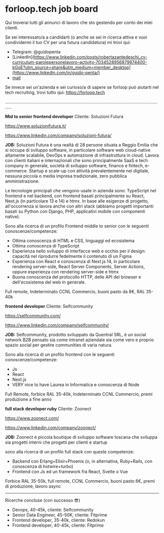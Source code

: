 # forloop.tech job board

Qui troverai tutti gli annunci di lavoro che sto gestendo per conto dei miei clienti.

Se sei interessato/a a candidarti (o anche se sei in ricerca attiva e vuoi condividermi il tuo CV per una futura candidatura) mi trovi qui:
- Telegram: @guidopenta
- [LinkedIn](https://www.linkedin.com/posts/robertazantedeschi_cv-curriculum-parolepersonelavoro-activity-7034528956879974400-kGoE?utm_source=share&utm_medium=member_desktop](https://www.linkedin.com/in/guido-penta/)
- [mail](guido@forloop.tech)

Se invece sei un'azienda e sei curioso/a di sapere se forloop può aiutarti nel tech recruiting, trovi tutto qui: https://forloop.tech 

.................................................................................................................................


**Mid to senior frontend developer**
Cliente: Soluzioni Futura

https://www.soluzionifutura.it/

https://www.linkedin.com/company/soluzioni-futura/

**JOB:**
Soluzioni Futura è una realtà di 28 persone situata a Reggio Emilia che si occupa di sviluppo software, in particolare software web cloud-native altamente scalabile, DevOps e automazione di infrastruttura in cloud.
Lavora con clienti italiani e internazionali che sono principalmente SaaS e tech company in generale, società di sviluppo software, finance e fintech, e-commerce. Startup e scale-up con attività prevalentemente nel digitale, nessuna piccola o media impresa tradizionale, zero pubblica amministrazione.

Le tecnologie principali che vengono usate in azienda sono: TypeScript nel frontend e nel backend, con frontend basati principalmente su React, Next.js (in particolare 13 e 14) e htmx. In base alle esigenze di progetto, all'occorrenza si lavora anche con altri stack (abbiamo progetti importanti basati su Python con Django, PHP, applicativi mobile con componenti native).

Sono alla ricerca di un profilo Frontend middle to senior con le seguenti conoscenze/competenze:

- Ottima conoscenza di HTML e CSS, linguaggi ed ecosistema
- Ottima conoscenza di TypeScript
- Esperienza nello sviluppo di interfacce web e occhio per il design: capacità nel riprodurre fedelmente il contenuto di un Figma
- Esperienza con React e conoscenza di Next.js 14, in particolare rendering server-side, React Server Components, Server Actions, oppure esperienza con rendering server-side e htmx
- Buona conoscenza del protocollo HTTP, delle API del browser e dell'ecosistema del web in generale.

Full remote, Indeterminato CCNL Commercio, buoni pasto da 8€, RAL 35-40k



**frontend developer**
Cliente: Selfcommunity

https://selfcommunity.com/

https://www.linkedin.com/company/selfcommunity/

**JOB:**
Selfcommunity, prodotto sviluppato da Quentral SRL, è un social network B2B pensato sia come intranet aziendale sia come vero e proprio spazio social per gestire communities di varia natura.

Sono alla ricerca di un profilo frontend con le seguenti conoscenze/competenze:

- Js
- React
- Next.js
- VERY nice to have Laurea in Informatica e conoscenza di Node

Full Remote, forbice RAL 35-40k, Indeterminato CCNL Commercio, premi produzione a fine anno



**full stack developer ruby**
Cliente: Zoonect

https://www.zoonect.com/

https://www.linkedin.com/company/zoonect/

**JOB:**
Zoonect è piccola boutique di sviluppo software toscana che sviluppa sia progetti interni che progetti per clienti e startup 

sono alla ricerca di un profilo full stack con queste competenze:

- Backend con Erlang+Elixir+Phoenix (o, in alternativa, Ruby+Rails, con conoscenza di hotwire+turbo)
- Frontend con Js ed un framework fra React, Svelte o Vue
  
Forbice RAL 35-50k, full remote, CCNL Commercio, buoni pasto 6€, premi di produzione, lavoro async

----------------------------------------------------------------------------------------------------------------------------------------

Ricerche concluse (con successo 😎)

- Devops, 40-45k, cliente: Selfcommunity
- Senior Data Engineer, 45-50K, cliente: Fitprime
- Frontend developer, 35-40k, cliente: Redokun
- Frontend developer, 40-45k, cliente: Fitprime
